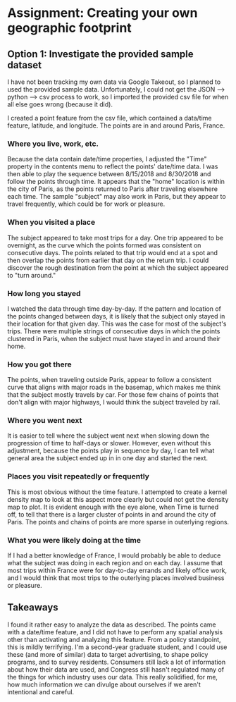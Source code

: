 # Assignment: Creating your own geographic footprint

## Option 1: Investigate the provided sample dataset

I have not been tracking my own data via Google Takeout, so I planned to used the provided sample data. Unfortunately, I could not get the JSON --> python --> csv process to work, so I imported the provided csv file for when all else goes wrong (because it did).

I created a point feature from the csv file, which contained a data/time feature, latitude, and longitude. The points are in and around Paris, France.

### Where you live, work, etc. 

Because the data contain date/time properties, I adjusted the "Time" property in the contents menu to reflect the points' date/time data. I was then able to play the sequence between 8/15/2018 and 8/30/2018 and follow the points through time. It appears that the "home" location is within the city of Paris, as the points returned to Paris after traveling elsewhere each time. The sample "subject" may also work in Paris, but they appear to travel frequently, which could be for work or pleasure.

### When you visited a place

The subject appeared to take most trips for a day. One trip appeared to be overnight, as the curve which the points formed was consistent on consecutive days. The points related to that trip would end at a spot and then overlap the points from earlier that day on the return trip. I could discover the rough destination from the point at which the subject appeared to "turn around."

### How long you stayed

I watched the data through time day-by-day. If the pattern and location of the points changed between days, it is likely that the subject only stayed in their location for that given day. This was the case for most of the subject's trips. There were multiple strings of consecutive days in which the points clustered in Paris, when the subject must have stayed in and around their home.

### How you got there

The points, when traveling outside Paris, appear to follow a consistent curve that aligns with major roads in the basemap, which makes me think that the subject mostly travels by car. For those few chains of points that don't align with major highways, I would think the subject traveled by rail.

### Where you went next

It is easier to tell where the subject went next when slowing down the progression of time to half-days or slower. However, even without this adjustment, because the points play in sequence by day, I can tell what general area the subject ended up in in one day and started the next.

### Places you visit repeatedly or frequently

This is most obvious without the time feature. I attempted to create a kernel density map to look at this aspect more clearly but could not get the density map to plot. It is evident enough with the eye alone, when Time is turned off, to tell that there is a larger cluster of points in and around the city of Paris. The points and chains of points are more sparse in outerlying regions.

### What you were likely doing at the time

If I had a better knowledge of France, I would probably be able to deduce what the subject was doing in each region and on each day. I assume that most trips within France were for day-to-day errands and likely office work, and I would think that most trips to the outerlying places involved business or pleasure.

## Takeaways

I found it rather easy to analyze the data as described. The points came with a date/time feature, and I did not have to perform any spatial analysis other than activating and analyzing this feature. From a policy standpoint, this is mildly terrifying. I'm a second-year graduate student, and I could use these (and more of similar) data to target advertising, to shape policy programs, and to survey residents. Consumers still lack a lot of information about how their data are used, and Congress still hasn't regulated many of the things for which industry uses our data. This really solidified, for me, how much information we can divulge about ourselves if we aren't intentional and careful.
